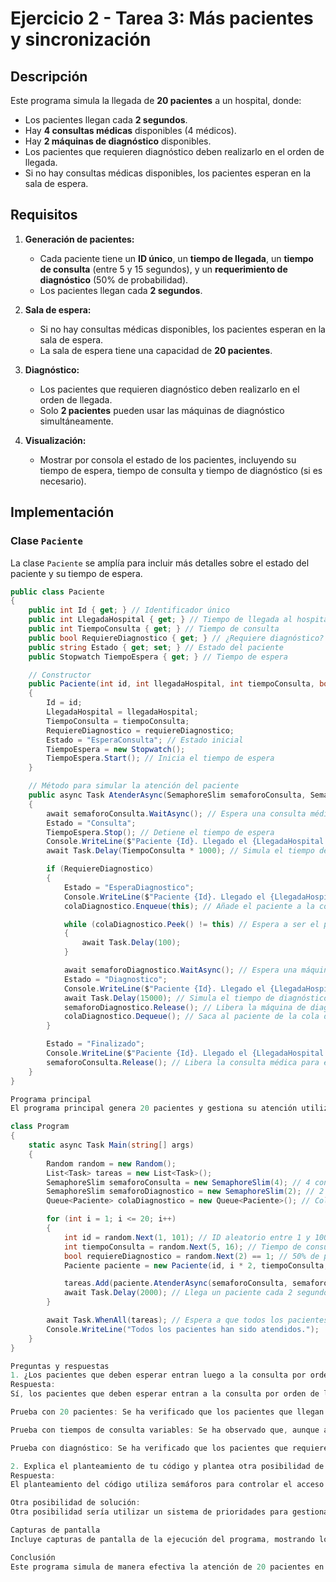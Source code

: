 # Ejercicio 2 - Tarea 3: Más pacientes y sincronización

## Descripción
Este programa simula la llegada de **20 pacientes** a un hospital, donde:
- Los pacientes llegan cada **2 segundos**.
- Hay **4 consultas médicas** disponibles (4 médicos).
- Hay **2 máquinas de diagnóstico** disponibles.
- Los pacientes que requieren diagnóstico deben realizarlo en el orden de llegada.
- Si no hay consultas médicas disponibles, los pacientes esperan en la sala de espera.

## Requisitos
1. **Generación de pacientes:**
   - Cada paciente tiene un **ID único**, un **tiempo de llegada**, un **tiempo de consulta** (entre 5 y 15 segundos), y un **requerimiento de diagnóstico** (50% de probabilidad).
   - Los pacientes llegan cada **2 segundos**.

2. **Sala de espera:**
   - Si no hay consultas médicas disponibles, los pacientes esperan en la sala de espera.
   - La sala de espera tiene una capacidad de **20 pacientes**.

3. **Diagnóstico:**
   - Los pacientes que requieren diagnóstico deben realizarlo en el orden de llegada.
   - Solo **2 pacientes** pueden usar las máquinas de diagnóstico simultáneamente.

4. **Visualización:**
   - Mostrar por consola el estado de los pacientes, incluyendo su tiempo de espera, tiempo de consulta y tiempo de diagnóstico (si es necesario).

## Implementación

### Clase `Paciente`
La clase `Paciente` se amplía para incluir más detalles sobre el estado del paciente y su tiempo de espera.

```csharp
public class Paciente
{
    public int Id { get; } // Identificador único
    public int LlegadaHospital { get; } // Tiempo de llegada al hospital
    public int TiempoConsulta { get; } // Tiempo de consulta
    public bool RequiereDiagnostico { get; } // ¿Requiere diagnóstico?
    public string Estado { get; set; } // Estado del paciente
    public Stopwatch TiempoEspera { get; } // Tiempo de espera

    // Constructor
    public Paciente(int id, int llegadaHospital, int tiempoConsulta, bool requiereDiagnostico)
    {
        Id = id;
        LlegadaHospital = llegadaHospital;
        TiempoConsulta = tiempoConsulta;
        RequiereDiagnostico = requiereDiagnostico;
        Estado = "EsperaConsulta"; // Estado inicial
        TiempoEspera = new Stopwatch();
        TiempoEspera.Start(); // Inicia el tiempo de espera
    }

    // Método para simular la atención del paciente
    public async Task AtenderAsync(SemaphoreSlim semaforoConsulta, SemaphoreSlim semaforoDiagnostico, Queue<Paciente> colaDiagnostico)
    {
        await semaforoConsulta.WaitAsync(); // Espera una consulta médica disponible
        Estado = "Consulta";
        TiempoEspera.Stop(); // Detiene el tiempo de espera
        Console.WriteLine($"Paciente {Id}. Llegado el {LlegadaHospital / 2}. Estado: {Estado}. Duración Espera: {TiempoEspera.Elapsed.Seconds} segundos.");
        await Task.Delay(TiempoConsulta * 1000); // Simula el tiempo de consulta

        if (RequiereDiagnostico)
        {
            Estado = "EsperaDiagnostico";
            Console.WriteLine($"Paciente {Id}. Llegado el {LlegadaHospital / 2}. Estado: {Estado}.");
            colaDiagnostico.Enqueue(this); // Añade el paciente a la cola de diagnóstico

            while (colaDiagnostico.Peek() != this) // Espera a ser el primero en la cola
            {
                await Task.Delay(100);
            }

            await semaforoDiagnostico.WaitAsync(); // Espera una máquina de diagnóstico disponible
            Estado = "Diagnostico";
            Console.WriteLine($"Paciente {Id}. Llegado el {LlegadaHospital / 2}. Estado: {Estado}.");
            await Task.Delay(15000); // Simula el tiempo de diagnóstico
            semaforoDiagnostico.Release(); // Libera la máquina de diagnóstico
            colaDiagnostico.Dequeue(); // Saca al paciente de la cola de diagnóstico
        }

        Estado = "Finalizado";
        Console.WriteLine($"Paciente {Id}. Llegado el {LlegadaHospital / 2}. Estado: {Estado}.");
        semaforoConsulta.Release(); // Libera la consulta médica para el siguiente paciente
    }
}

Programa principal
El programa principal genera 20 pacientes y gestiona su atención utilizando semáforos para controlar el acceso a las consultas médicas y las máquinas de diagnóstico.

class Program
{
    static async Task Main(string[] args)
    {
        Random random = new Random();
        List<Task> tareas = new List<Task>();
        SemaphoreSlim semaforoConsulta = new SemaphoreSlim(4); // 4 consultas médicas
        SemaphoreSlim semaforoDiagnostico = new SemaphoreSlim(2); // 2 máquinas de diagnóstico
        Queue<Paciente> colaDiagnostico = new Queue<Paciente>(); // Cola para mantener el orden de llegada

        for (int i = 1; i <= 20; i++)
        {
            int id = random.Next(1, 101); // ID aleatorio entre 1 y 100
            int tiempoConsulta = random.Next(5, 16); // Tiempo de consulta entre 5 y 15 segundos
            bool requiereDiagnostico = random.Next(2) == 1; // 50% de probabilidad de requerir diagnóstico
            Paciente paciente = new Paciente(id, i * 2, tiempoConsulta, requiereDiagnostico);

            tareas.Add(paciente.AtenderAsync(semaforoConsulta, semaforoDiagnostico, colaDiagnostico));
            await Task.Delay(2000); // Llega un paciente cada 2 segundos
        }

        await Task.WhenAll(tareas); // Espera a que todos los pacientes sean atendidos
        Console.WriteLine("Todos los pacientes han sido atendidos.");
    }
}

Preguntas y respuestas
1. ¿Los pacientes que deben esperar entran luego a la consulta por orden de llegada? Explica qué tipo de pruebas has realizado para comprobar este comportamiento.
Respuesta:
Sí, los pacientes que deben esperar entran a la consulta por orden de llegada. Para comprobar este comportamiento, se han realizado las siguientes pruebas:

Prueba con 20 pacientes: Se ha verificado que los pacientes que llegan primero son atendidos primero, independientemente de su tiempo de consulta.

Prueba con tiempos de consulta variables: Se ha observado que, aunque algunos pacientes tienen tiempos de consulta más largos, el orden de llegada se mantiene.

Prueba con diagnóstico: Se ha verificado que los pacientes que requieren diagnóstico realizan las pruebas en el orden de llegada, utilizando la cola de diagnóstico.

2. Explica el planteamiento de tu código y plantea otra posibilidad de solución a la que has programado.
Respuesta:
El planteamiento del código utiliza semáforos para controlar el acceso a las consultas médicas y las máquinas de diagnóstico, y una cola para mantener el orden de llegada de los pacientes que requieren diagnóstico. Esto garantiza que los pacientes sean atendidos en el orden correcto y que no se exceda el límite de recursos disponibles.

Otra posibilidad de solución:
Otra posibilidad sería utilizar un sistema de prioridades para gestionar el acceso a las consultas y las máquinas de diagnóstico. Por ejemplo, los pacientes con mayor prioridad (emergencias) podrían ser atendidos primero, independientemente de su orden de llegada. Sin embargo, esta solución sería más compleja de implementar y requeriría un sistema de gestión de prioridades adicional.

Capturas de pantalla
Incluye capturas de pantalla de la ejecución del programa, mostrando los mensajes de consola con el estado de los pacientes.

Conclusión
Este programa simula de manera efectiva la atención de 20 pacientes en un hospital, gestionando tanto las consultas médicas como las pruebas de diagnóstico. Se ha utilizado sincronización para garantizar que los recursos no se sobresaturen y que los pacientes sean atendidos en el orden correcto.


